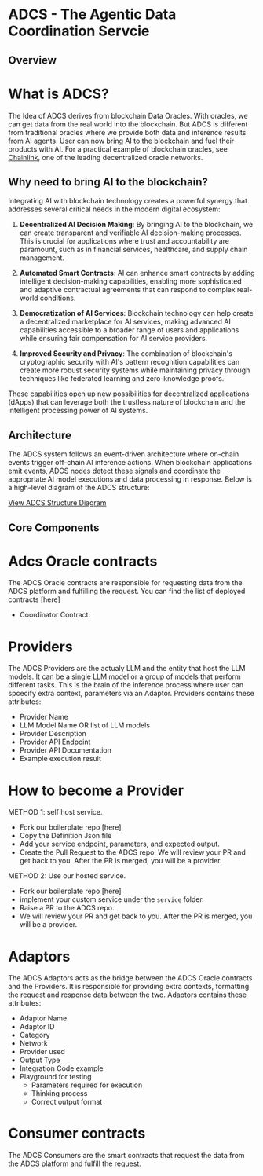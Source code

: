 # ADCS - The Agentic Data Coordination Servcie

## Overview
# What is ADCS?
The Idea of ADCS derives from blockchain Data Oracles. With oracles, we can get data from the real world into the blockchain. But ADCS is different from traditional oracles where we provide both data and inference results from AI agents. User can now bring AI to the blockchain and fuel their products with AI.
For a practical example of blockchain oracles, see [Chainlink](https://chain.link/), one of the leading decentralized oracle networks.

## Why need to bring AI to the blockchain?

Integrating AI with blockchain technology creates a powerful synergy that addresses several critical needs in the modern digital ecosystem:

1. **Decentralized AI Decision Making**: By bringing AI to the blockchain, we can create transparent and verifiable AI decision-making processes. This is crucial for applications where trust and accountability are paramount, such as in financial services, healthcare, and supply chain management.

2. **Automated Smart Contracts**: AI can enhance smart contracts by adding intelligent decision-making capabilities, enabling more sophisticated and adaptive contractual agreements that can respond to complex real-world conditions.

3. **Democratization of AI Services**: Blockchain technology can help create a decentralized marketplace for AI services, making advanced AI capabilities accessible to a broader range of users and applications while ensuring fair compensation for AI service providers.

4. **Improved Security and Privacy**: The combination of blockchain's cryptographic security with AI's pattern recognition capabilities can create more robust security systems while maintaining privacy through techniques like federated learning and zero-knowledge proofs.


These capabilities open up new possibilities for decentralized applications (dApps) that can leverage both the trustless nature of blockchain and the intelligent processing power of AI systems.

## Architecture
The ADCS system follows an event-driven architecture where on-chain events trigger off-chain AI inference actions. When blockchain applications emit events, ADCS nodes detect these signals and coordinate the appropriate AI model executions and data processing in response. Below is a high-level diagram of the ADCS structure:

[View ADCS Structure Diagram](https://raw.githubusercontent.com/ADCS-AI/ADCS-docs/main/images/ADCS_structure.png)

## Core Components

# Adcs Oracle contracts

The ADCS Oracle contracts are responsible for requesting data from the ADCS platform and fulfilling the request. You can find the list of deployed contracts [here]
- Coordinator Contract:

# Providers

The ADCS Providers are the actualy LLM and the entity that host the LLM models. It can be a single LLM model or a group of models that perform different tasks. This is the brain of the inference process where user can spcecify extra context, parameters via an Adaptor.
Providers contains these attributes:
- Provider Name
- LLM Model Name OR list of LLM models
- Provider Description
- Provider API Endpoint
- Provider API Documentation
- Example execution result

# How to become a Provider
METHOD 1: self host service.
- Fork our boilerplate repo [here]
- Copy the Definition Json file
- Add your service endpoint, parameters, and expected output.
- Create the Pull Request to the ADCS repo.
We will review your PR and get back to you. After the PR is merged, you will be a provider.

METHOD 2: Use our hosted service.
- Fork our boilerplate repo [here]
- implement your custom service under the `service` folder.
- Raise a PR to the ADCS repo.
- We will review your PR and get back to you. After the PR is merged, you will be a provider.

# Adaptors

The ADCS Adaptors acts as the bridge between the ADCS Oracle contracts and the Providers. It is responsible for providing extra contexts, formatting the request and response data between the two.
Adaptors contains these attributes:
- Adaptor Name
- Adaptor ID
- Category
- Network
- Provider used
- Output Type
- Integration Code example
- Playground for testing
    - Parameters required for execution
    - Thinking process
    - Correct output format

# Consumer contracts

The ADCS Consumers are the smart contracts that request the data from the ADCS platform and fulfill the request.



